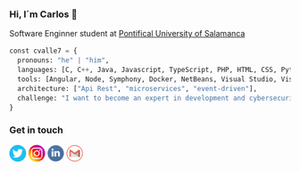 ### Hi, I´m Carlos 👋

Software Enginner student at [Pontifical University of Salamanca](https://www.upsa.es/ "Pontifical University of Salamanca")

```python
const cvalle7 = {
  pronouns: "he" | "him",
  languages: [C, C++, Java, Javascript, TypeScript, PHP, HTML, CSS, Python, SQL, NoSQL],
  tools: [Angular, Node, Symphony, Docker, NetBeans, Visual Studio, Visual Studio Code],
  architecture: ["Api Rest", "microservices", "event-driven"],
  challenge: "I want to become an expert in development and cybersecurity"
}
```


### Get in touch

<div class="social">
<a href="https://twitter.com/karlos_valle16"><img src="https://github.com/cvalle7/imgs/blob/main/291710_twitter_social%20media_tweet_bird_social_icon.png" width="30px"/></a>
<a href="https://www.instagram.com/carlosvalle.11/"><img src="https://github.com/cvalle7/imgs/blob/main/3225191_app_instagram_logo_media_popular_icon.png" width="30px"/></a>
<a href="#"><img src="https://github.com/cvalle7/imgs/blob/main/570628_link_linked%20in_linkedin_social_icon.png" width="30px"/></a>
<a href="mailto:cvb016@gmail.com"><img src="https://github.com/cvalle7/imgs/blob/main/1220340_gmail_google_mail_icon.png" width="30px"/></a>
</div>      





